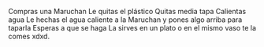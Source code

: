 Compras una Maruchan
Le quitas el plástico
Quitas media tapa
Calientas agua 
Le hechas el agua caliente a la Maruchan y pones algo arriba para taparla
Esperas a que se haga
La sirves en un plato o en el mismo vaso te la comes xdxd.